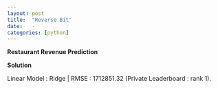 ```yaml
---
layout: post
title:  "Reverse Bit"
date:   -
categories: [python]
---
```


**Restaurant Revenue Prediction**

**Solution**

Linear Model : Ridge | RMSE : 1712851.32 (Private Leaderboard : rank 1).
